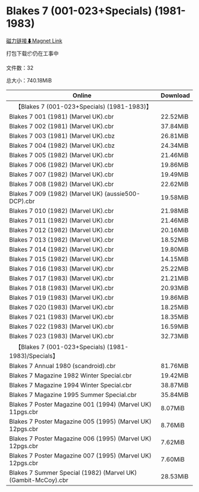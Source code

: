 # Blakes 7 (001-023+Specials) (1981-1983)

[磁力链接⬇Magnet Link](magnet:?xt=urn:btih:990735487afb4f82c8cd77c7ab33688af8007c9c&dn=Blakes%207%20%28001-023%2BSpecials%29%20%281981-1983%29)

打包下载📦仍在工事中

文件数：32

总大小：740.18MiB

Online | Download
--- | ---
&emsp;【Blakes 7 (001-023+Specials) (1981-1983)】 | 
Blakes 7 001 (1981) (Marvel UK).cbr | 22.52MiB
Blakes 7 002 (1981) (Marvel UK).cbr | 37.84MiB
Blakes 7 003 (1981) (Marvel UK).cbz | 26.81MiB
Blakes 7 004 (1982) (Marvel UK).cbz | 24.34MiB
Blakes 7 005 (1982) (Marvel UK).cbr | 21.46MiB
Blakes 7 006 (1982) (Marvel UK).cbr | 19.86MiB
Blakes 7 007 (1982) (Marvel UK).cbr | 19.49MiB
Blakes 7 008 (1982) (Marvel UK).cbr | 22.62MiB
Blakes 7 009 (1982) (Marvel UK) (aussie500-DCP).cbr | 19.58MiB
Blakes 7 010 (1982) (Marvel UK).cbr | 21.98MiB
Blakes 7 011 (1982) (Marvel UK).cbr | 21.46MiB
Blakes 7 012 (1982) (Marvel UK).cbr | 20.16MiB
Blakes 7 013 (1982) (Marvel UK).cbr | 18.52MiB
Blakes 7 014 (1982) (Marvel UK).cbr | 19.80MiB
Blakes 7 015 (1982) (Marvel UK).cbr | 14.15MiB
Blakes 7 016 (1983) (Marvel UK).cbr | 25.22MiB
Blakes 7 017 (1983) (Marvel UK).cbr | 21.21MiB
Blakes 7 018 (1983) (Marvel UK).cbr | 20.93MiB
Blakes 7 019 (1983) (Marvel UK).cbr | 19.86MiB
Blakes 7 020 (1983) (Marvel UK).cbr | 18.25MiB
Blakes 7 021 (1983) (Marvel UK).cbr | 18.35MiB
Blakes 7 022 (1983) (Marvel UK).cbr | 16.59MiB
Blakes 7 023 (1983) (Marvel UK).cbr | 32.73MiB
&emsp;【Blakes 7 (001-023+Specials) (1981-1983)/Specials】 | 
Blakes 7 Annual 1980 (scandroid).cbr | 81.76MiB
Blakes 7 Magazine   1982 Winter Special.cbr | 19.42MiB
Blakes 7 Magazine   1994 Winter Special.cbr | 38.87MiB
Blakes 7 Magazine   1995 Summer Special.cbr | 35.84MiB
Blakes 7 Poster Magazine 001 (1994) (Marvel UK) 11pgs.cbr | 8.07MiB
Blakes 7 Poster Magazine 005 (1995) (Marvel UK) 12pgs.cbr | 8.76MiB
Blakes 7 Poster Magazine 006 (1995) (Marvel UK) 12pgs.cbr | 7.62MiB
Blakes 7 Poster Magazine 007 (1995) (Marvel UK) 12pgs.cbr | 7.60MiB
Blakes 7 Summer Special (1982) (Marvel UK) (Gambit-McCoy).cbr | 28.53MiB